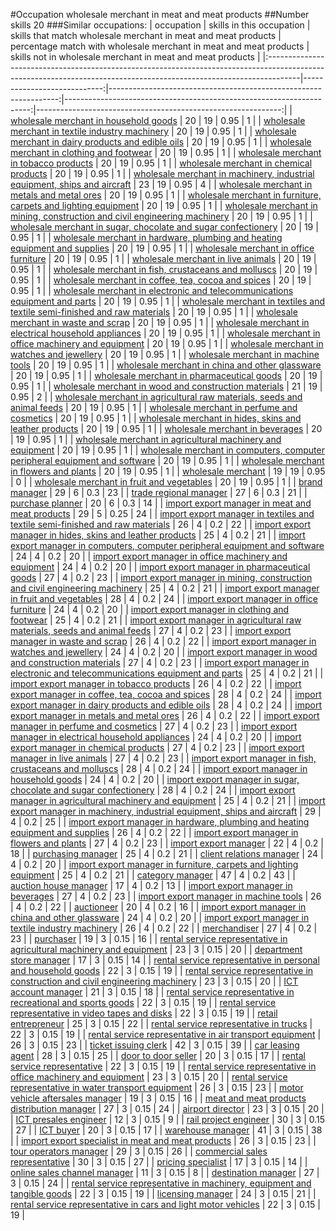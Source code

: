 #Occupation wholesale merchant in meat and meat products
##Number skills 20
###Similar occupations:
| occupation                                                                                                                                                          |   skills in this occupation |   skills that match wholesale merchant in meat and meat products |   percentage match with wholesale merchant in meat and meat products |   skills not in wholesale merchant in meat and meat products |
|:--------------------------------------------------------------------------------------------------------------------------------------------------------------------|----------------------------:|-----------------------------------------------------------------:|---------------------------------------------------------------------:|-------------------------------------------------------------:|
| [wholesale merchant in household goods](wholesale_merchant_in_household_goods.md)                                                                                   |                          20 |                                                               19 |                                                                 0.95 |                                                            1 |
| [wholesale merchant in textile industry machinery](wholesale_merchant_in_textile_industry_machinery.md)                                                             |                          20 |                                                               19 |                                                                 0.95 |                                                            1 |
| [wholesale merchant in dairy products and edible oils](wholesale_merchant_in_dairy_products_and_edible_oils.md)                                                     |                          20 |                                                               19 |                                                                 0.95 |                                                            1 |
| [wholesale merchant in clothing and footwear](wholesale_merchant_in_clothing_and_footwear.md)                                                                       |                          20 |                                                               19 |                                                                 0.95 |                                                            1 |
| [wholesale merchant in tobacco products](wholesale_merchant_in_tobacco_products.md)                                                                                 |                          20 |                                                               19 |                                                                 0.95 |                                                            1 |
| [wholesale merchant in chemical products](wholesale_merchant_in_chemical_products.md)                                                                               |                          20 |                                                               19 |                                                                 0.95 |                                                            1 |
| [wholesale merchant in machinery, industrial equipment, ships and aircraft](wholesale_merchant_in_machinery,_industrial_equipment,_ships_and_aircraft.md)           |                          23 |                                                               19 |                                                                 0.95 |                                                            4 |
| [wholesale merchant in metals and metal ores](wholesale_merchant_in_metals_and_metal_ores.md)                                                                       |                          20 |                                                               19 |                                                                 0.95 |                                                            1 |
| [wholesale merchant in furniture, carpets and lighting equipment](wholesale_merchant_in_furniture,_carpets_and_lighting_equipment.md)                               |                          20 |                                                               19 |                                                                 0.95 |                                                            1 |
| [wholesale merchant in mining, construction and civil engineering machinery](wholesale_merchant_in_mining,_construction_and_civil_engineering_machinery.md)         |                          20 |                                                               19 |                                                                 0.95 |                                                            1 |
| [wholesale merchant in sugar, chocolate and sugar confectionery](wholesale_merchant_in_sugar,_chocolate_and_sugar_confectionery.md)                                 |                          20 |                                                               19 |                                                                 0.95 |                                                            1 |
| [wholesale merchant in hardware, plumbing and heating equipment and supplies](wholesale_merchant_in_hardware,_plumbing_and_heating_equipment_and_supplies.md)       |                          20 |                                                               19 |                                                                 0.95 |                                                            1 |
| [wholesale merchant in office furniture](wholesale_merchant_in_office_furniture.md)                                                                                 |                          20 |                                                               19 |                                                                 0.95 |                                                            1 |
| [wholesale merchant in live animals](wholesale_merchant_in_live_animals.md)                                                                                         |                          20 |                                                               19 |                                                                 0.95 |                                                            1 |
| [wholesale merchant in fish, crustaceans and molluscs](wholesale_merchant_in_fish,_crustaceans_and_molluscs.md)                                                     |                          20 |                                                               19 |                                                                 0.95 |                                                            1 |
| [wholesale merchant in coffee, tea, cocoa and spices](wholesale_merchant_in_coffee,_tea,_cocoa_and_spices.md)                                                       |                          20 |                                                               19 |                                                                 0.95 |                                                            1 |
| [wholesale merchant in electronic and telecommunications equipment and parts](wholesale_merchant_in_electronic_and_telecommunications_equipment_and_parts.md)       |                          20 |                                                               19 |                                                                 0.95 |                                                            1 |
| [wholesale merchant in textiles and textile semi-finished and raw materials](wholesale_merchant_in_textiles_and_textile_semi-finished_and_raw_materials.md)         |                          20 |                                                               19 |                                                                 0.95 |                                                            1 |
| [wholesale merchant in waste and scrap](wholesale_merchant_in_waste_and_scrap.md)                                                                                   |                          20 |                                                               19 |                                                                 0.95 |                                                            1 |
| [wholesale merchant in electrical household appliances](wholesale_merchant_in_electrical_household_appliances.md)                                                   |                          20 |                                                               19 |                                                                 0.95 |                                                            1 |
| [wholesale merchant in office machinery and equipment](wholesale_merchant_in_office_machinery_and_equipment.md)                                                     |                          20 |                                                               19 |                                                                 0.95 |                                                            1 |
| [wholesale merchant in watches and jewellery](wholesale_merchant_in_watches_and_jewellery.md)                                                                       |                          20 |                                                               19 |                                                                 0.95 |                                                            1 |
| [wholesale merchant in machine tools](wholesale_merchant_in_machine_tools.md)                                                                                       |                          20 |                                                               19 |                                                                 0.95 |                                                            1 |
| [wholesale merchant in china and other glassware](wholesale_merchant_in_china_and_other_glassware.md)                                                               |                          20 |                                                               19 |                                                                 0.95 |                                                            1 |
| [wholesale merchant in pharmaceutical goods](wholesale_merchant_in_pharmaceutical_goods.md)                                                                         |                          20 |                                                               19 |                                                                 0.95 |                                                            1 |
| [wholesale merchant in wood and construction materials](wholesale_merchant_in_wood_and_construction_materials.md)                                                   |                          21 |                                                               19 |                                                                 0.95 |                                                            2 |
| [wholesale merchant in agricultural raw materials, seeds and animal feeds](wholesale_merchant_in_agricultural_raw_materials,_seeds_and_animal_feeds.md)             |                          20 |                                                               19 |                                                                 0.95 |                                                            1 |
| [wholesale merchant in perfume and cosmetics](wholesale_merchant_in_perfume_and_cosmetics.md)                                                                       |                          20 |                                                               19 |                                                                 0.95 |                                                            1 |
| [wholesale merchant in hides, skins and leather products](wholesale_merchant_in_hides,_skins_and_leather_products.md)                                               |                          20 |                                                               19 |                                                                 0.95 |                                                            1 |
| [wholesale merchant in beverages](wholesale_merchant_in_beverages.md)                                                                                               |                          20 |                                                               19 |                                                                 0.95 |                                                            1 |
| [wholesale merchant in agricultural machinery and equipment](wholesale_merchant_in_agricultural_machinery_and_equipment.md)                                         |                          20 |                                                               19 |                                                                 0.95 |                                                            1 |
| [wholesale merchant in computers, computer peripheral equipment and software](wholesale_merchant_in_computers,_computer_peripheral_equipment_and_software.md)       |                          20 |                                                               19 |                                                                 0.95 |                                                            1 |
| [wholesale merchant in flowers and plants](wholesale_merchant_in_flowers_and_plants.md)                                                                             |                          20 |                                                               19 |                                                                 0.95 |                                                            1 |
| [wholesale merchant](wholesale_merchant.md)                                                                                                                         |                          19 |                                                               19 |                                                                 0.95 |                                                            0 |
| [wholesale merchant in fruit and vegetables](wholesale_merchant_in_fruit_and_vegetables.md)                                                                         |                          20 |                                                               19 |                                                                 0.95 |                                                            1 |
| [brand manager](brand_manager.md)                                                                                                                                   |                          29 |                                                                6 |                                                                 0.3  |                                                           23 |
| [trade regional manager](trade_regional_manager.md)                                                                                                                 |                          27 |                                                                6 |                                                                 0.3  |                                                           21 |
| [purchase planner](purchase_planner.md)                                                                                                                             |                          20 |                                                                6 |                                                                 0.3  |                                                           14 |
| [import export manager in meat and meat products](import_export_manager_in_meat_and_meat_products.md)                                                               |                          29 |                                                                5 |                                                                 0.25 |                                                           24 |
| [import export manager in textiles and textile semi-finished and raw materials](import_export_manager_in_textiles_and_textile_semi-finished_and_raw_materials.md)   |                          26 |                                                                4 |                                                                 0.2  |                                                           22 |
| [import export manager in hides, skins and leather products](import_export_manager_in_hides,_skins_and_leather_products.md)                                         |                          25 |                                                                4 |                                                                 0.2  |                                                           21 |
| [import export manager in computers, computer peripheral equipment and software](import_export_manager_in_computers,_computer_peripheral_equipment_and_software.md) |                          24 |                                                                4 |                                                                 0.2  |                                                           20 |
| [import export manager in office machinery and equipment](import_export_manager_in_office_machinery_and_equipment.md)                                               |                          24 |                                                                4 |                                                                 0.2  |                                                           20 |
| [import export manager in pharmaceutical goods](import_export_manager_in_pharmaceutical_goods.md)                                                                   |                          27 |                                                                4 |                                                                 0.2  |                                                           23 |
| [import export manager in mining, construction and civil engineering machinery](import_export_manager_in_mining,_construction_and_civil_engineering_machinery.md)   |                          25 |                                                                4 |                                                                 0.2  |                                                           21 |
| [import export manager in fruit and vegetables](import_export_manager_in_fruit_and_vegetables.md)                                                                   |                          28 |                                                                4 |                                                                 0.2  |                                                           24 |
| [import export manager in office furniture](import_export_manager_in_office_furniture.md)                                                                           |                          24 |                                                                4 |                                                                 0.2  |                                                           20 |
| [import export manager in clothing and footwear](import_export_manager_in_clothing_and_footwear.md)                                                                 |                          25 |                                                                4 |                                                                 0.2  |                                                           21 |
| [import export manager in agricultural raw materials, seeds and animal feeds](import_export_manager_in_agricultural_raw_materials,_seeds_and_animal_feeds.md)       |                          27 |                                                                4 |                                                                 0.2  |                                                           23 |
| [import export manager in waste and scrap](import_export_manager_in_waste_and_scrap.md)                                                                             |                          26 |                                                                4 |                                                                 0.2  |                                                           22 |
| [import export manager in watches and jewellery](import_export_manager_in_watches_and_jewellery.md)                                                                 |                          24 |                                                                4 |                                                                 0.2  |                                                           20 |
| [import export manager in wood and construction materials](import_export_manager_in_wood_and_construction_materials.md)                                             |                          27 |                                                                4 |                                                                 0.2  |                                                           23 |
| [import export manager in electronic and telecommunications equipment and parts](import_export_manager_in_electronic_and_telecommunications_equipment_and_parts.md) |                          25 |                                                                4 |                                                                 0.2  |                                                           21 |
| [import export manager in tobacco products](import_export_manager_in_tobacco_products.md)                                                                           |                          26 |                                                                4 |                                                                 0.2  |                                                           22 |
| [import export manager in coffee, tea, cocoa and spices](import_export_manager_in_coffee,_tea,_cocoa_and_spices.md)                                                 |                          28 |                                                                4 |                                                                 0.2  |                                                           24 |
| [import export manager in dairy products and edible oils](import_export_manager_in_dairy_products_and_edible_oils.md)                                               |                          28 |                                                                4 |                                                                 0.2  |                                                           24 |
| [import export manager in metals and metal ores](import_export_manager_in_metals_and_metal_ores.md)                                                                 |                          26 |                                                                4 |                                                                 0.2  |                                                           22 |
| [import export manager in perfume and cosmetics](import_export_manager_in_perfume_and_cosmetics.md)                                                                 |                          27 |                                                                4 |                                                                 0.2  |                                                           23 |
| [import export manager in electrical household appliances](import_export_manager_in_electrical_household_appliances.md)                                             |                          24 |                                                                4 |                                                                 0.2  |                                                           20 |
| [import export manager in chemical products](import_export_manager_in_chemical_products.md)                                                                         |                          27 |                                                                4 |                                                                 0.2  |                                                           23 |
| [import export manager in live animals](import_export_manager_in_live_animals.md)                                                                                   |                          27 |                                                                4 |                                                                 0.2  |                                                           23 |
| [import export manager in fish, crustaceans and molluscs](import_export_manager_in_fish,_crustaceans_and_molluscs.md)                                               |                          28 |                                                                4 |                                                                 0.2  |                                                           24 |
| [import export manager in household goods](import_export_manager_in_household_goods.md)                                                                             |                          24 |                                                                4 |                                                                 0.2  |                                                           20 |
| [import export manager in sugar, chocolate and sugar confectionery](import_export_manager_in_sugar,_chocolate_and_sugar_confectionery.md)                           |                          28 |                                                                4 |                                                                 0.2  |                                                           24 |
| [import export manager in agricultural machinery and equipment](import_export_manager_in_agricultural_machinery_and_equipment.md)                                   |                          25 |                                                                4 |                                                                 0.2  |                                                           21 |
| [import export manager in machinery, industrial equipment, ships and aircraft](import_export_manager_in_machinery,_industrial_equipment,_ships_and_aircraft.md)     |                          29 |                                                                4 |                                                                 0.2  |                                                           25 |
| [import export manager in hardware, plumbing and heating equipment and supplies](import_export_manager_in_hardware,_plumbing_and_heating_equipment_and_supplies.md) |                          26 |                                                                4 |                                                                 0.2  |                                                           22 |
| [import export manager in flowers and plants](import_export_manager_in_flowers_and_plants.md)                                                                       |                          27 |                                                                4 |                                                                 0.2  |                                                           23 |
| [import export manager](import_export_manager.md)                                                                                                                   |                          22 |                                                                4 |                                                                 0.2  |                                                           18 |
| [purchasing manager](purchasing_manager.md)                                                                                                                         |                          25 |                                                                4 |                                                                 0.2  |                                                           21 |
| [client relations manager](client_relations_manager.md)                                                                                                             |                          24 |                                                                4 |                                                                 0.2  |                                                           20 |
| [import export manager in furniture, carpets and lighting equipment](import_export_manager_in_furniture,_carpets_and_lighting_equipment.md)                         |                          25 |                                                                4 |                                                                 0.2  |                                                           21 |
| [category manager](category_manager.md)                                                                                                                             |                          47 |                                                                4 |                                                                 0.2  |                                                           43 |
| [auction house manager](auction_house_manager.md)                                                                                                                   |                          17 |                                                                4 |                                                                 0.2  |                                                           13 |
| [import export manager in beverages](import_export_manager_in_beverages.md)                                                                                         |                          27 |                                                                4 |                                                                 0.2  |                                                           23 |
| [import export manager in machine tools](import_export_manager_in_machine_tools.md)                                                                                 |                          26 |                                                                4 |                                                                 0.2  |                                                           22 |
| [auctioneer](auctioneer.md)                                                                                                                                         |                          20 |                                                                4 |                                                                 0.2  |                                                           16 |
| [import export manager in china and other glassware](import_export_manager_in_china_and_other_glassware.md)                                                         |                          24 |                                                                4 |                                                                 0.2  |                                                           20 |
| [import export manager in textile industry machinery](import_export_manager_in_textile_industry_machinery.md)                                                       |                          26 |                                                                4 |                                                                 0.2  |                                                           22 |
| [merchandiser](merchandiser.md)                                                                                                                                     |                          27 |                                                                4 |                                                                 0.2  |                                                           23 |
| [purchaser](purchaser.md)                                                                                                                                           |                          19 |                                                                3 |                                                                 0.15 |                                                           16 |
| [rental service representative in agricultural machinery and equipment](rental_service_representative_in_agricultural_machinery_and_equipment.md)                   |                          23 |                                                                3 |                                                                 0.15 |                                                           20 |
| [department store manager](department_store_manager.md)                                                                                                             |                          17 |                                                                3 |                                                                 0.15 |                                                           14 |
| [rental service representative in personal and household goods](rental_service_representative_in_personal_and_household_goods.md)                                   |                          22 |                                                                3 |                                                                 0.15 |                                                           19 |
| [rental service representative in construction and civil engineering machinery](rental_service_representative_in_construction_and_civil_engineering_machinery.md)   |                          23 |                                                                3 |                                                                 0.15 |                                                           20 |
| [ICT account manager](ICT_account_manager.md)                                                                                                                       |                          21 |                                                                3 |                                                                 0.15 |                                                           18 |
| [rental service representative in recreational and sports goods](rental_service_representative_in_recreational_and_sports_goods.md)                                 |                          22 |                                                                3 |                                                                 0.15 |                                                           19 |
| [rental service representative in video tapes and disks](rental_service_representative_in_video_tapes_and_disks.md)                                                 |                          22 |                                                                3 |                                                                 0.15 |                                                           19 |
| [retail entrepreneur](retail_entrepreneur.md)                                                                                                                       |                          25 |                                                                3 |                                                                 0.15 |                                                           22 |
| [rental service representative in trucks](rental_service_representative_in_trucks.md)                                                                               |                          22 |                                                                3 |                                                                 0.15 |                                                           19 |
| [rental service representative in air transport equipment](rental_service_representative_in_air_transport_equipment.md)                                             |                          26 |                                                                3 |                                                                 0.15 |                                                           23 |
| [ticket issuing clerk](ticket_issuing_clerk.md)                                                                                                                     |                          42 |                                                                3 |                                                                 0.15 |                                                           39 |
| [car leasing agent](car_leasing_agent.md)                                                                                                                           |                          28 |                                                                3 |                                                                 0.15 |                                                           25 |
| [door to door seller](door_to_door_seller.md)                                                                                                                       |                          20 |                                                                3 |                                                                 0.15 |                                                           17 |
| [rental service representative](rental_service_representative.md)                                                                                                   |                          22 |                                                                3 |                                                                 0.15 |                                                           19 |
| [rental service representative in office machinery and equipment](rental_service_representative_in_office_machinery_and_equipment.md)                               |                          23 |                                                                3 |                                                                 0.15 |                                                           20 |
| [rental service representative in water transport equipment](rental_service_representative_in_water_transport_equipment.md)                                         |                          26 |                                                                3 |                                                                 0.15 |                                                           23 |
| [motor vehicle aftersales manager](motor_vehicle_aftersales_manager.md)                                                                                             |                          19 |                                                                3 |                                                                 0.15 |                                                           16 |
| [meat and meat products distribution manager](meat_and_meat_products_distribution_manager.md)                                                                       |                          27 |                                                                3 |                                                                 0.15 |                                                           24 |
| [airport director](airport_director.md)                                                                                                                             |                          23 |                                                                3 |                                                                 0.15 |                                                           20 |
| [ICT presales engineer](ICT_presales_engineer.md)                                                                                                                   |                          12 |                                                                3 |                                                                 0.15 |                                                            9 |
| [rail project engineer](rail_project_engineer.md)                                                                                                                   |                          30 |                                                                3 |                                                                 0.15 |                                                           27 |
| [ICT buyer](ICT_buyer.md)                                                                                                                                           |                          20 |                                                                3 |                                                                 0.15 |                                                           17 |
| [warehouse manager](warehouse_manager.md)                                                                                                                           |                          41 |                                                                3 |                                                                 0.15 |                                                           38 |
| [import export specialist in meat and meat products](import_export_specialist_in_meat_and_meat_products.md)                                                         |                          26 |                                                                3 |                                                                 0.15 |                                                           23 |
| [tour operators manager](tour_operators_manager.md)                                                                                                                 |                          29 |                                                                3 |                                                                 0.15 |                                                           26 |
| [commercial sales representative](commercial_sales_representative.md)                                                                                               |                          30 |                                                                3 |                                                                 0.15 |                                                           27 |
| [pricing specialist](pricing_specialist.md)                                                                                                                         |                          17 |                                                                3 |                                                                 0.15 |                                                           14 |
| [online sales channel manager](online_sales_channel_manager.md)                                                                                                     |                          11 |                                                                3 |                                                                 0.15 |                                                            8 |
| [destination manager](destination_manager.md)                                                                                                                       |                          27 |                                                                3 |                                                                 0.15 |                                                           24 |
| [rental service representative in machinery, equipment and tangible goods](rental_service_representative_in_machinery,_equipment_and_tangible_goods.md)             |                          22 |                                                                3 |                                                                 0.15 |                                                           19 |
| [licensing manager](licensing_manager.md)                                                                                                                           |                          24 |                                                                3 |                                                                 0.15 |                                                           21 |
| [rental service representative in cars and light motor vehicles](rental_service_representative_in_cars_and_light_motor_vehicles.md)                                 |                          22 |                                                                3 |                                                                 0.15 |                                                           19 |
